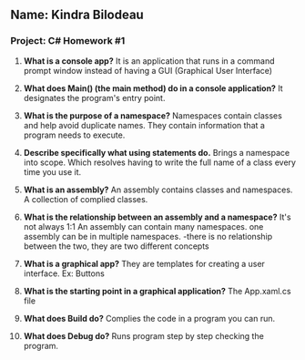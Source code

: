 ## Name: Kindra Bilodeau

### Project: C# Homework #1


1. **What is a console app?**
It is an application that runs in a command prompt window instead of having a GUI
(Graphical User Interface)

2. **What does Main() (the main method) do in a console application?**
It designates the program's entry point.

3. **What is the purpose of a namespace?**
Namespaces contain classes and help avoid duplicate names.
They contain information that a program needs to execute.

4. **Describe specifically what using statements do.**
Brings a namespace into scope. Which resolves having to write the full name of a class
every time you use it.

5. **What is an assembly?**
An assembly contains classes and namespaces. A collection of complied classes.

6. **What is the relationship between an assembly and a namespace?**
It's not always 1:1 An assembly can contain many namespaces.
one assembly can be in multiple namespaces.
    -there is no relationship between the two, they are two different  concepts

7. **What is a graphical app?**
They are templates for creating a user interface. Ex: Buttons

8. **What is the starting point in a graphical application?**
The App.xaml.cs file

9. **What does Build do?**
Complies the code in a program you can run.

10. **What does Debug do?**
Runs program step by step checking the program.
